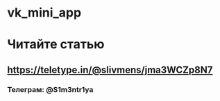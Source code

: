 # vk_mini_app
# Читайте статью
## https://teletype.in/@slivmens/jma3WCZp8N7
### Телеграм: @S1m3ntr1ya
